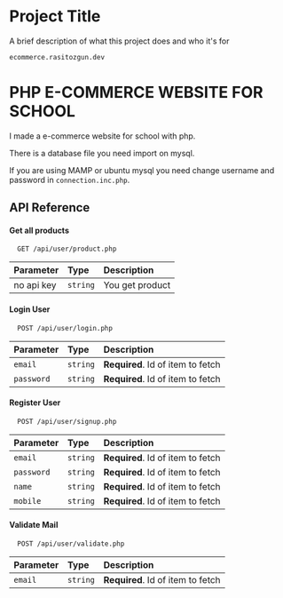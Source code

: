 
# Project Title

A brief description of what this project does and who it's for

`ecommerce.rasitozgun.dev`

# PHP E-COMMERCE WEBSITE FOR SCHOOL

I made a e-commerce website for school with php.

There is a database file you need import on mysql.

If you are using MAMP or ubuntu mysql you need change username and password in `connection.inc.php`.

## API Reference

#### Get all products

```http
  GET /api/user/product.php
```

| Parameter | Type     | Description                |
| :-------- | :------- | :------------------------- |
| no api key | `string` | You get product |



#### Login User

```http
  POST /api/user/login.php
```

| Parameter | Type     | Description                       |
| :-------- | :------- | :-------------------------------- |
| `email`      | `string` | **Required**. Id of item to fetch |
| `password`      | `string` | **Required**. Id of item to fetch |

#### Register User

```http
  POST /api/user/signup.php
```

| Parameter | Type     | Description                       |
| :-------- | :------- | :-------------------------------- |
| `email`      | `string` | **Required**. Id of item to fetch |
| `password`      | `string` | **Required**. Id of item to fetch |
| `name`      | `string` | **Required**. Id of item to fetch |
| `mobile`      | `string` | **Required**. Id of item to fetch |

#### Validate Mail

```http
  POST /api/user/validate.php
```

| Parameter | Type     | Description                       |
| :-------- | :------- | :-------------------------------- |
| `email`      | `string` | **Required**. Id of item to fetch |
